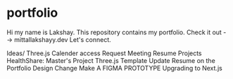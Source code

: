 # portfolio
Hi my name is Lakshay. This repository contains my portfolio. Check it out --> mittallakshayy.dev
Let's connect.

Ideas/ 
Three.js 
Calender access 
Request Meeting
Resume
Projects
HealthShare: Master's Project
Three.js Template
Update Resume on the Portfolio
Design Change
Make A FIGMA PROTOTYPE
Upgrading to Next.js